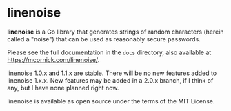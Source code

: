 # linenoise

__linenoise__ is a Go library that generates strings of random characters (herein called a "noise") that can be used as reasonably secure passwords.

Please see the full documentation in the `docs` directory, also available at https://mcornick.com/linenoise/.

linenoise 1.0.x and 1.1.x are stable. There will be no new features added to linenoise 1.x.x. New features may be added in a 2.0.x branch, if I think of any, but I have none planned right now.

linenoise is available as open source under the terms of the MIT License.
